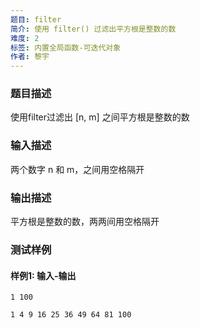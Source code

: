 ```yaml
---
题目: filter
简介: 使用 filter() 过滤出平方根是整数的数
难度: 2
标签: 内置全局函数-可迭代对象
作者: 黎宇
---
```


### 题目描述

使用filter过滤出 [n, m] 之间平方根是整数的数

### 输入描述

两个数字 n 和 m，之间用空格隔开

### 输出描述

平方根是整数的数，两两间用空格隔开

### 测试样例

#### 样例1: 输入-输出

```
1 100
```

```
1 4 9 16 25 36 49 64 81 100
```

